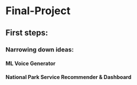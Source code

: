 # Final-Project

## First steps:

### Narrowing down ideas:

#### ML Voice Generator

#### National Park Service Recommender & Dashboard
